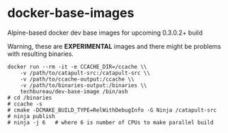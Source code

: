 # docker-base-images

Alpine-based docker dev base images for upcoming 0.3.0.2+ build

Warning, these are **EXPERIMENTAL** images and there might be problems with resulting binaries.

    docker run --rm -it -e CCACHE_DIR=/ccache \\
        -v /path/to/catapult-src:/catapult-src \\
        -v /path/to/ccache-output:/ccache \\
        -v /path/to/binaries-output:/binaries \\
        techbureau/dev-base-image /bin/ash
    # cd /binaries
    # ccache -s
    # cmake -DCMAKE_BUILD_TYPE=RelWithDebugInfo -G Ninja /catapult-src
    # ninja publish
    # ninja -j 6   # where 6 is number of CPUs to make parallel build


